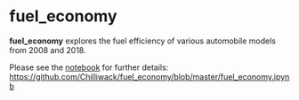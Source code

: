# fuel_economy

**fuel_economy** explores the fuel efficiency of various automobile models from 2008 and 2018.

Please see the [notebook](https://github.com/Chilliwack/fuel_economy/blob/master/fuel_economy.ipynb) for further details: https://github.com/Chilliwack/fuel_economy/blob/master/fuel_economy.ipynb
